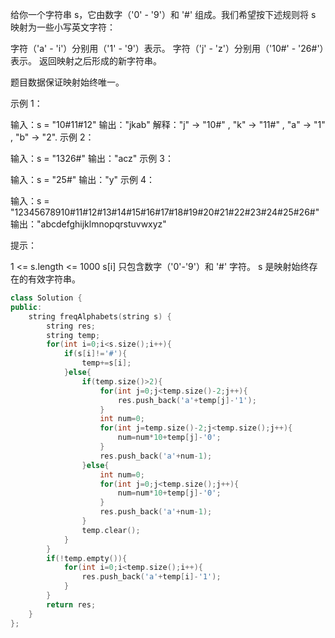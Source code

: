 给你一个字符串 s，它由数字（'0' - '9'）和 '#' 组成。我们希望按下述规则将 s 映射为一些小写英文字符：

字符（'a' - 'i'）分别用（'1' - '9'）表示。
字符（'j' - 'z'）分别用（'10#' - '26#'）表示。 
返回映射之后形成的新字符串。

题目数据保证映射始终唯一。

 

示例 1：

输入：s = "10#11#12"
输出："jkab"
解释："j" -> "10#" , "k" -> "11#" , "a" -> "1" , "b" -> "2".
示例 2：

输入：s = "1326#"
输出："acz"
示例 3：

输入：s = "25#"
输出："y"
示例 4：

输入：s = "12345678910#11#12#13#14#15#16#17#18#19#20#21#22#23#24#25#26#"
输出："abcdefghijklmnopqrstuvwxyz"


提示：

1 <= s.length <= 1000
s[i] 只包含数字（'0'-'9'）和 '#' 字符。
s 是映射始终存在的有效字符串。

```cpp
class Solution {
public:
    string freqAlphabets(string s) {
        string res;
        string temp;
        for(int i=0;i<s.size();i++){
            if(s[i]!='#'){
                temp+=s[i];
            }else{
                if(temp.size()>2){
                    for(int j=0;j<temp.size()-2;j++){
                        res.push_back('a'+temp[j]-'1');
                    }
                    int num=0;
                    for(int j=temp.size()-2;j<temp.size();j++){
                        num=num*10+temp[j]-'0';
                    }
                    res.push_back('a'+num-1);
                }else{
                    int num=0;
                    for(int j=0;j<temp.size();j++){
                        num=num*10+temp[j]-'0';
                    }
                    res.push_back('a'+num-1);
                }
                temp.clear();
            }
        }
        if(!temp.empty()){
            for(int i=0;i<temp.size();i++){
                res.push_back('a'+temp[i]-'1');
            }
        }
        return res;
    }
};
```


